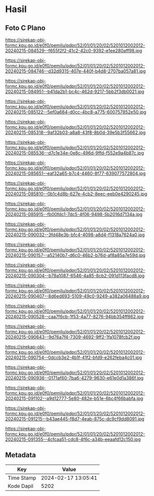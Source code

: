 # Hasil

## Foto C Plano

https://sirekap-obj-formc.kpu.go.id/e0f0/pemilu/pdpr/52/01/01/20/02/5201012002012-20240215-084529--f655f2f2-41c2-42c0-9392-e1ee280aff98.jpg

https://sirekap-obj-formc.kpu.go.id/e0f0/pemilu/pdpr/52/01/01/20/02/5201012002012-20240215-084746--d32d9315-407e-440f-b4d8-2707ba057a81.jpg

https://sirekap-obj-formc.kpu.go.id/e0f0/pemilu/pdpr/52/01/01/20/02/5201012002012-20240215-084951--b41da2b1-bc4c-462d-9217-5bb2f3db0021.jpg

https://sirekap-obj-formc.kpu.go.id/e0f0/pemilu/pdpr/52/01/01/20/02/5201012002012-20240215-085122--5ef0a664-d0cc-4bc8-a775-600757852e50.jpg

https://sirekap-obj-formc.kpu.go.id/e0f0/pemilu/pdpr/52/01/01/20/02/5201012002012-20240215-085318--9af32b03-a8a8-43f8-8b0d-39e5b3f55662.jpg

https://sirekap-obj-formc.kpu.go.id/e0f0/pemilu/pdpr/52/01/01/20/02/5201012002012-20240215-085536--d7c1e34e-0e8c-496d-9ffd-f552e9a4b87c.jpg

https://sirekap-obj-formc.kpu.go.id/e0f0/pemilu/pdpr/52/01/01/20/02/5201012002012-20240215-085651--eaf32a65-b7c4-4460-8f77-639077572804.jpg

https://sirekap-obj-formc.kpu.go.id/e0f0/pemilu/pdpr/52/01/01/20/02/5201012002012-20240215-085810--0b1c4d8b-627e-4cb2-8eec-eeb0e4290245.jpg

https://sirekap-obj-formc.kpu.go.id/e0f0/pemilu/pdpr/52/01/01/20/02/5201012002012-20240215-085915--fb00fdc1-7dc5-4f06-9498-5b2016d7134a.jpg

https://sirekap-obj-formc.kpu.go.id/e0f0/pemilu/pdpr/52/01/01/20/02/5201012002012-20240215-090032--3fd48e3b-bfc4-4098-a8d4-f1318a7624a0.jpg

https://sirekap-obj-formc.kpu.go.id/e0f0/pemilu/pdpr/52/01/01/20/02/5201012002012-20240215-090157--a52140b7-d6c0-46b2-b76d-af8a85a7e59d.jpg

https://sirekap-obj-formc.kpu.go.id/e0f0/pemilu/pdpr/52/01/01/20/02/5201012002012-20240215-090304--b78a1087-6546-4a85-8cb2-091d113facd8.jpg

https://sirekap-obj-formc.kpu.go.id/e0f0/pemilu/pdpr/52/01/01/20/02/5201012002012-20240215-090407--8d6ed693-5109-49c0-9249-a382a06488a9.jpg

https://sirekap-obj-formc.kpu.go.id/e0f0/pemilu/pdpr/52/01/01/20/02/5201012002012-20240215-090528--caa7f6cb-1f53-4a77-8276-94bb354ff862.jpg

https://sirekap-obj-formc.kpu.go.id/e0f0/pemilu/pdpr/52/01/01/20/02/5201012002012-20240215-090643--9d76a7f4-7309-4692-9ff2-1fa1078fcb2f.jpg

https://sirekap-obj-formc.kpu.go.id/e0f0/pemilu/pdpr/52/01/01/20/02/5201012002012-20240215-090754--0dccb3e2-4b1f-41f2-bfd9-e262feba4c01.jpg

https://sirekap-obj-formc.kpu.go.id/e0f0/pemilu/pdpr/52/01/01/20/02/5201012002012-20240215-090936--0171af60-7ba6-4279-9630-e61e0d1a386f.jpg

https://sirekap-obj-formc.kpu.go.id/e0f0/pemilu/pdpr/52/01/01/20/02/5201012002012-20240215-091102--a9d12777-5e80-482e-b51e-6bc4f66babfa.jpg

https://sirekap-obj-formc.kpu.go.id/e0f0/pemilu/pdpr/52/01/01/20/02/5201012002012-20240215-091215--b43ae445-f8d7-4eab-875c-dc9cf9dd8091.jpg

https://sirekap-obj-formc.kpu.go.id/e0f0/pemilu/pdpr/52/01/01/20/02/5201012002012-20240215-091355--4cfcaa51-cdc8-4f6c-a34b-eeaafd12c150.jpg


## Metadata

| Key        | Value               |
| ---------- | ------------------- |
| Time Stamp | 2024-02-17 13:05:41 |
| Kode Dapil | 5202                |



